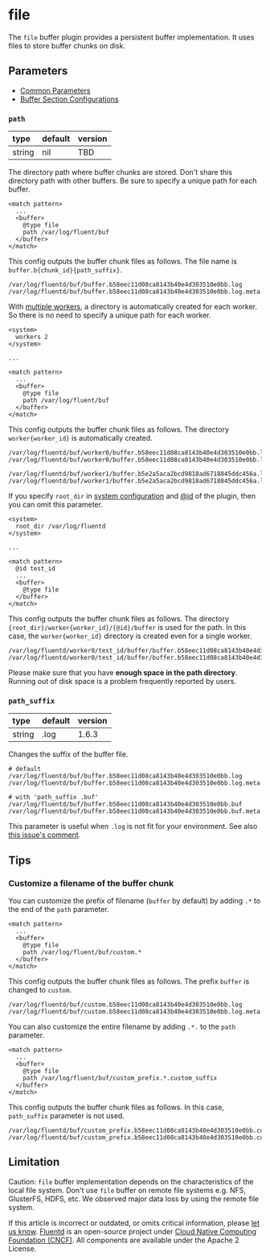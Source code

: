 # file

The `file` buffer plugin provides a persistent buffer implementation. It uses files to store buffer chunks on disk.

## Parameters

* [Common Parameters](../configuration/plugin-common-parameters.md)
* [Buffer Section Configurations](../configuration/buffer-section.md)

### `path`

| type | default | version |
| :--- | :--- | :--- |
| string | nil | TBD |

The directory path where buffer chunks are stored. Don't share this directory path with other buffers.
Be sure to specify a unique path for each buffer.

```text
<match pattern>
  ...
  <buffer>
    @type file
    path /var/log/fluent/buf
  </buffer>
</match>
```

This config outputs the buffer chunk files as follows. The file name is `buffer.b{chunk_id}{path_suffix}`.

```text
/var/log/fluentd/buf/buffer.b58eec11d08ca8143b40e4d303510e0bb.log
/var/log/fluentd/buf/buffer.b58eec11d08ca8143b40e4d303510e0bb.log.meta
```

With [multiple workers](../deployment/multi-process-workers.md), a directory is automatically created for each worker.
So there is no need to specify a unique path for each worker.

```text
<system>
  workers 2
</system>

...

<match pattern>
  ...
  <buffer>
    @type file
    path /var/log/fluent/buf
  </buffer>
</match>
```

This config outputs the buffer chunk files as follows. The directory `worker{worker_id}` is automatically created.

```text
/var/log/fluentd/buf/worker0/buffer.b58eec11d08ca8143b40e4d303510e0bb.log
/var/log/fluentd/buf/worker0/buffer.b58eec11d08ca8143b40e4d303510e0bb.log.meta

/var/log/fluentd/buf/worker1/buffer.b5e2a5aca2bcd9818ad6718845ddc456a.log
/var/log/fluentd/buf/worker1/buffer.b5e2a5aca2bcd9818ad6718845ddc456a.log.meta
```

If you specify `root_dir` in [system configuration](../deployment/system-config.md) and [@id](../configuration/plugin-common-parameters.md#id) of the plugin,
then you can omit this parameter.

```text
<system>
  root_dir /var/log/fluentd
</system>

...

<match pattern>
  @id test_id
  ...
  <buffer>
    @type file
  </buffer>
</match>
```

This config outputs the buffer chunk files as follows. The directory `{root_dir}/worker{worker_id}/{@id}/buffer` is used for the path.
In this case, the `worker{worker_id}` directory is created even for a single worker.

```text
/var/log/fluentd/worker0/test_id/buffer/buffer.b58eec11d08ca8143b40e4d303510e0bb.log
/var/log/fluentd/worker0/test_id/buffer/buffer.b58eec11d08ca8143b40e4d303510e0bb.log.meta
```

Please make sure that you have **enough space in the path directory**. Running out of disk space is a problem frequently reported by users.

### `path_suffix`

| type | default | version |
| :--- | :--- | :--- |
| string | .log | 1.6.3 |

Changes the suffix of the buffer file.

```text
# default 
/var/log/fluentd/buf/buffer.b58eec11d08ca8143b40e4d303510e0bb.log
/var/log/fluentd/buf/buffer.b58eec11d08ca8143b40e4d303510e0bb.log.meta

# with 'path_suffix .buf'
/var/log/fluentd/buf/buffer.b58eec11d08ca8143b40e4d303510e0bb.buf
/var/log/fluentd/buf/buffer.b58eec11d08ca8143b40e4d303510e0bb.buf.meta
```

This parameter is useful when `.log` is not fit for your environment. See also [this issue's comment](https://github.com/fluent/fluentd/issues/2236#issuecomment-514733974).

## Tips

### Customize a filename of the buffer chunk

You can customize the prefix of filename (`buffer` by default) by adding `.*` to the end of the `path` parameter.

```text
<match pattern>
  ...
  <buffer>
    @type file
    path /var/log/fluent/buf/custom.*
  </buffer>
</match>
```

This config outputs the buffer chunk files as follows. The prefix `buffer` is changed to `custom`.

```text
/var/log/fluentd/buf/custom.b58eec11d08ca8143b40e4d303510e0bb.log
/var/log/fluentd/buf/custom.b58eec11d08ca8143b40e4d303510e0bb.log.meta
```

You can also customize the entire filename by adding `.*.` to the `path` parameter.

```text
<match pattern>
  ...
  <buffer>
    @type file
    path /var/log/fluent/buf/custom_prefix.*.custom_suffix
  </buffer>
</match>
```

This config outputs the buffer chunk files as follows. In this case, `path_suffix` parameter is not used.

```text
/var/log/fluentd/buf/custom_prefix.b58eec11d08ca8143b40e4d303510e0bb.custom_suffix
/var/log/fluentd/buf/custom_prefix.b58eec11d08ca8143b40e4d303510e0bb.custom_suffix.meta
```

## Limitation

Caution: `file` buffer implementation depends on the characteristics of the local file system. Don't use `file` buffer on remote file systems e.g. NFS, GlusterFS, HDFS, etc. We observed major data loss by using the remote file system.

If this article is incorrect or outdated, or omits critical information, please [let us know](https://github.com/fluent/fluentd-docs-gitbook/issues?state=open). [Fluentd](http://www.fluentd.org/) is an open-source project under [Cloud Native Computing Foundation \(CNCF\)](https://cncf.io/). All components are available under the Apache 2 License.


